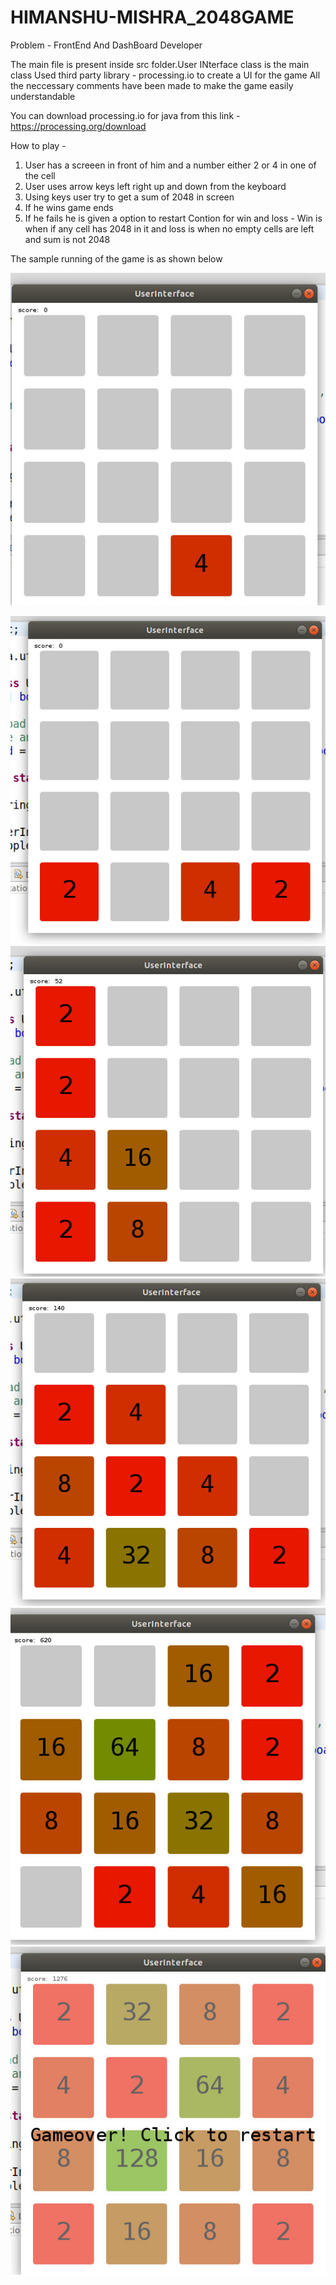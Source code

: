 # HIMANSHU-MISHRA_2048GAME
Problem - FrontEnd And DashBoard Developer


The main file is present inside src folder.User INterface class is the main class
Used third party library  - processing.io to create a UI for the game
All the neccessary comments have been made to make the game easily understandable

You can download processing.io for java from this link - https://processing.org/download

How to play - 
 1. User has a screeen in front of him and a number either 2 or 4 in one of the cell
 2. User uses arrow keys left right up and down from the keyboard
 3. Using keys user try to get a sum of 2048 in screen
 4. If he wins game ends
 5. If he fails he is given a option to restart
 Contion for win and loss - Win is when if any cell has 2048 in it and loss is when no empty cells are left and sum is not                               2048

The sample running of the game is as shown below




![](images/Photo1.jpg)

![](images/Photo2.jpg)
![](images/Photo3.jpg)
![](images/Photo4.jpg)
![](images/Photo5.jpg)
![](images/Photo6.jpg)

